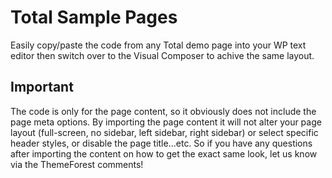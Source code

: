 # Total Sample Pages

Easily copy/paste the code from any Total demo page into your WP text editor then switch over to the Visual Composer to achive the same layout.

## Important

The code is only for the page content, so it obviously does not include the page meta options. By importing the page content it will not alter your page layout (full-screen, no sidebar, left sidebar, right sidebar) or select specific header styles, or disable the page title...etc. So if you have any questions after importing the content on how to get the exact same look, let us know via the ThemeForest comments!
